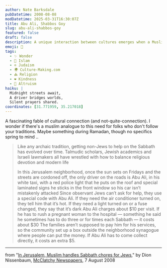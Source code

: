 ```yaml
---
author: Nate Barksdale
pubDatetime: 2008-08-08
modDatetime: 2025-03-31T16:30:07Z
title: Abu Ali, Shabbos Goy
slug: abu-ali-shabbos-goy
featured: false
draft: false
description: A unique interaction between cultures emerges when a Muslim taxi driver helps observant Jews on the Sabbath.
emoji: 🚕
tags:
  - ✨ Wonder
  - 🌙 Islam
  - ✡️ Judaism
  - 🌍 Culture-Making.com
  - ⛪ Religion
  - ❤️ Kindness
  - 🤝 Altruism
haiku: |
  Midnight streets await,  
  A driver bridges worlds,  
  Silent prayers shared.
coordinates: [31.771959, 35.217018]
---
```


A fascinating fable of cultural connection (and not-quite-connection). I wonder if there's a muslim analogue to this need for folks who don't follow your traditions. Maybe something during Ramadan, though no specifics spring to mind ..

> Like any archaic tradition, getting non-Jews to help on the Sabbath has evolved over time. Talmudic scholars, Jewish academics and Israeli lawmakers all have wrestled with how to balance religious devotion and modern life
>
> In this Jerusalem neighborhood, once the sun sets on Fridays and the streets are cordoned off, the only driver on the roads is Abu Ali, in his white taxi, with a red police light that he puts on the roof and special laminated signs he sticks in the front window so his car isn’t mistakenly attacked
> Since observant Jews can’t ask for help, they use a special code with Abu Ali. If they need the air conditioner turned on, they tell him that it’s hot. If they need a light turned on or a fuse changed, they say that it’s dark
> Abu Ali charges about $10 per visit. If he has to rush a pregnant woman to the hospital — something he said he sometimes has to do three or for times each Sabbath — it costs about $30
> The families aren’t supposed to pay him for his services, so the community set up a box outside the neighborhood synagogue where people can put the money. If Abu Ali has to come collect directly, it costs an extra $5.

---

from "[In Jerusalem, Muslim handles Sabbath chores for Jews](https://www.google.com/search?q=%22In%20Jerusalem%2C%20Muslim%20handles%20Sabbath%20chores%20for%20Jews%22%20mcclatchydc.com)," by Dion Nissenbaum, [McClatchy Newspapers](http://web.archive.org/web/20250131135541/https://www.mcclatchydc.com/), 7 August 2008
